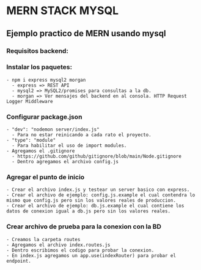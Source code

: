 # MERN STACK MYSQL

## Ejemplo practico de MERN usando mysql

### Requisitos backend:

### Instalar los paquetes:
    - npm i express mysql2 morgan
      - express => REST API
      - mysql2 => MySQL2/promises para consultas a la db.
      - morgan => Ver mensajes del backend en al consola. HTTP Request Logger Middleware

### Configurar package.json
    - "dev": "nodemon server/index.js"  
      - Para no estar reinicando a cada rato el proyecto.
    - "type": "module"                  
      - Para habilitar el uso de import modules.
    - Agregamos el .gitignore
      - https://github.com/github/gitignore/blob/main/Node.gitignore
      - Dentro agregamos el archivo config.js

### Agregar el punto de inicio
    - Crear el archivo index.js y testear un server basico con express.
    - Crear el archivo de ejemplo: config.js.example el cual contendra lo mismo que config.js pero sin los valores reales de produccion.
    - Crear el archivo de ejemplo: db.js.example el cual contiene los datos de conexion igual a db.js pero sin los valores reales.

### Crear archivo de prueba para la conexion con la BD
    - Creamos la carpeta routes
    - Agregamos el archivo index.routes.js
    - Dentro escribimos el codigo para probar la conexion.
    - En index.js agregamos un app.use(indexRouter) para probar el endpoint.